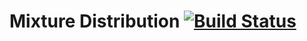 # Mixture Distribution [![Build Status](https://travis-ci.com/ordovicia/mix-distribution.svg?branch=master)](https://travis-ci.com/ordovicia/mix-distribution)
